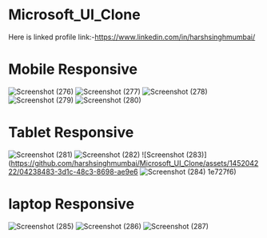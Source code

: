 # Microsoft_UI_Clone
 Here is linked profile link:-https://www.linkedin.com/in/harshsinghmumbai/

# Mobile Responsive
![Screenshot (276)](https://github.com/harshsinghmumbai/Microsoft_UI_Clone/assets/145204222/85cde22c-79fb-407e-8e40-a8f8d364b3c4)
![Screenshot (277)](https://github.com/harshsinghmumbai/Microsoft_UI_Clone/assets/145204222/d4e6aecc-1e38-447d-9ced-ef3e9ca9641b)
![Screenshot (278)](https://github.com/harshsinghmumbai/Microsoft_UI_Clone/assets/145204222/efca314b-158a-4268-9b5c-8d3560286e0a)
![Screenshot (279)](https://github.com/harshsinghmumbai/Microsoft_UI_Clone/assets/145204222/4956b076-50d9-4d2e-8e11-8d3e1c4921cf)
![Screenshot (280)](https://github.com/harshsinghmumbai/Microsoft_UI_Clone/assets/145204222/6536cc44-d37f-46cf-b133-70888fa90d62)

# Tablet Responsive
![Screenshot (281)](https://github.com/harshsinghmumbai/Microsoft_UI_Clone/assets/145204222/8a001381-8902-4d14-8003-df27dd6a2d5f)
![Screenshot (282)](https://github.com/harshsinghmumbai/Microsoft_UI_Clone/assets/145204222/fef16ac3-b68a-427c-bda9-fd763a01ded9)
![Screenshot (283)](https://github.com/harshsinghmumbai/Microsoft_UI_Clone/assets/145204222/04238483-3d1c-48c3-8698-ae9e6
![Screenshot (284)](https://github.com/harshsinghmumbai/Microsoft_UI_Clone/assets/145204222/1c477016-f969-456b-8e2b-fed2c7d60a48)
1e727f6)

# laptop Responsive
![Screenshot (285)](https://github.com/harshsinghmumbai/Microsoft_UI_Clone/assets/145204222/bbea9ffd-408d-4ef1-914a-bc48b5dcdecc)
![Screenshot (286)](https://github.com/harshsinghmumbai/Microsoft_UI_Clone/assets/145204222/699402f0-539c-4309-a036-17f1b4fc4f9e)
![Screenshot (287)](https://github.com/harshsinghmumbai/Microsoft_UI_Clone/assets/145204222/efafb755-e9e6-455f-b75e-7e3cdba341a4)


